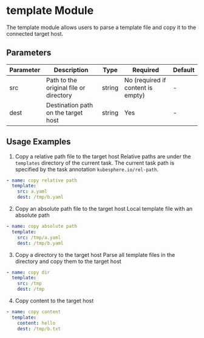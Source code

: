 # template Module

The template module allows users to parse a template file and copy it to the connected target host.

## Parameters

| Parameter | Description | Type | Required | Default |
|-----------|------------|------|---------|---------|
| src       | Path to the original file or directory | string | No (required if content is empty) | - |
| dest      | Destination path on the target host | string | Yes | - |

## Usage Examples

1. Copy a relative path file to the target host
Relative paths are under the `templates` directory of the current task. The current task path is specified by the task annotation `kubesphere.io/rel-path`.
```yaml
- name: copy relative path
  template:
    src: a.yaml
    dest: /tmp/b.yaml
```

2. Copy an absolute path file to the target host
Local template file with an absolute path
```yaml
- name: copy absolute path
  template:
    src: /tmp/a.yaml
    dest: /tmp/b.yaml
```

3. Copy a directory to the target host
Parse all template files in the directory and copy them to the target host
```yaml
- name: copy dir
  template:
    src: /tmp
    dest: /tmp
```

4. Copy content to the target host
```yaml
- name: copy content
  template:
    content: hello
    dest: /tmp/b.txt
```